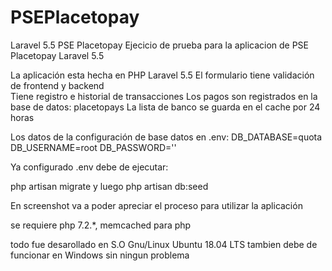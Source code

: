 # PSEPlacetopay
Laravel 5.5 PSE Placetopay
Ejecicio de prueba para la aplicacion de PSE Placetopay Laravel 5.5

La aplicación esta hecha en PHP Laravel 5.5
El formulario tiene validación de frontend y backend  
Tiene registro e historial de transacciones
Los pagos son registrados en la base de datos: placetopays
La lista de banco se guarda en el cache por 24 horas


Los datos de la configuración de base datos en .env: 
DB_DATABASE=quota 
DB_USERNAME=root 
DB_PASSWORD=''

Ya configurado .env debe de ejecutar: 

php artisan migrate 
    y luego 
php artisan db:seed

En screenshot va a poder apreciar el proceso para utilizar la aplicación

se requiere php 7.2.*, memcached para php

todo fue desarollado en S.O Gnu/Linux Ubuntu 18.04 LTS tambien debe de funcionar en Windows sin ningun problema
